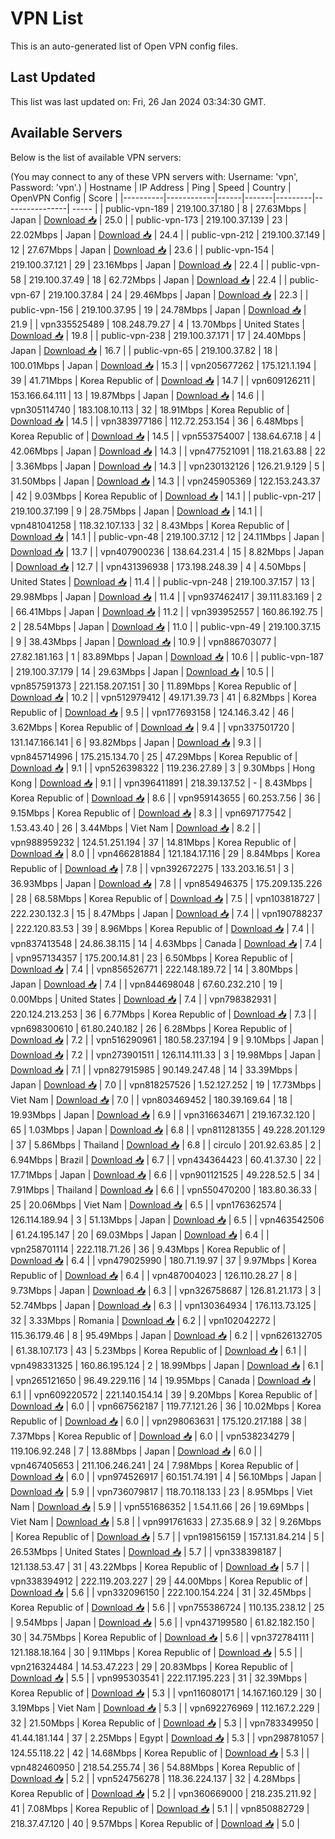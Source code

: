 # VPN List

This is an auto-generated list of Open VPN config files.

## Last Updated

This list was last updated on: Fri, 26 Jan 2024 03:34:30 GMT.

## Available Servers

Below is the list of available VPN servers:

(You may connect to any of these VPN servers with: Username: 'vpn', Password: 'vpn'.)
| Hostname | IP Address | Ping | Speed | Country | OpenVPN Config | Score |
|----------|------------|------|-------|---------|----------------| ----- |
| public-vpn-189 | 219.100.37.180 | 8 | 27.63Mbps | Japan | [Download 📥](./configs/server_0_JP.ovpn) | 25.0 |
| public-vpn-173 | 219.100.37.139 | 23 | 22.02Mbps | Japan | [Download 📥](./configs/server_1_JP.ovpn) | 24.4 |
| public-vpn-212 | 219.100.37.149 | 12 | 27.67Mbps | Japan | [Download 📥](./configs/server_2_JP.ovpn) | 23.6 |
| public-vpn-154 | 219.100.37.121 | 29 | 23.16Mbps | Japan | [Download 📥](./configs/server_3_JP.ovpn) | 22.4 |
| public-vpn-58 | 219.100.37.49 | 18 | 62.72Mbps | Japan | [Download 📥](./configs/server_4_JP.ovpn) | 22.4 |
| public-vpn-67 | 219.100.37.84 | 24 | 29.46Mbps | Japan | [Download 📥](./configs/server_5_JP.ovpn) | 22.3 |
| public-vpn-156 | 219.100.37.95 | 19 | 24.78Mbps | Japan | [Download 📥](./configs/server_6_JP.ovpn) | 21.9 |
| vpn335525489 | 108.248.79.27 | 4 | 13.70Mbps | United States | [Download 📥](./configs/server_7_US.ovpn) | 19.8 |
| public-vpn-238 | 219.100.37.171 | 17 | 24.40Mbps | Japan | [Download 📥](./configs/server_8_JP.ovpn) | 16.7 |
| public-vpn-65 | 219.100.37.82 | 18 | 100.01Mbps | Japan | [Download 📥](./configs/server_9_JP.ovpn) | 15.3 |
| vpn205677262 | 175.121.1.194 | 39 | 41.71Mbps | Korea Republic of | [Download 📥](./configs/server_10_KR.ovpn) | 14.7 |
| vpn609126211 | 153.166.64.111 | 13 | 19.87Mbps | Japan | [Download 📥](./configs/server_11_JP.ovpn) | 14.6 |
| vpn305114740 | 183.108.10.113 | 32 | 18.91Mbps | Korea Republic of | [Download 📥](./configs/server_12_KR.ovpn) | 14.5 |
| vpn383977186 | 112.72.253.154 | 36 | 6.48Mbps | Korea Republic of | [Download 📥](./configs/server_13_KR.ovpn) | 14.5 |
| vpn553754007 | 138.64.67.18 | 4 | 42.06Mbps | Japan | [Download 📥](./configs/server_14_JP.ovpn) | 14.3 |
| vpn477521091 | 118.21.63.88 | 22 | 3.36Mbps | Japan | [Download 📥](./configs/server_15_JP.ovpn) | 14.3 |
| vpn230132126 | 126.21.9.129 | 5 | 31.50Mbps | Japan | [Download 📥](./configs/server_16_JP.ovpn) | 14.3 |
| vpn245905369 | 122.153.243.37 | 42 | 9.03Mbps | Korea Republic of | [Download 📥](./configs/server_17_KR.ovpn) | 14.1 |
| public-vpn-217 | 219.100.37.199 | 9 | 28.75Mbps | Japan | [Download 📥](./configs/server_18_JP.ovpn) | 14.1 |
| vpn481041258 | 118.32.107.133 | 32 | 8.43Mbps | Korea Republic of | [Download 📥](./configs/server_19_KR.ovpn) | 14.1 |
| public-vpn-48 | 219.100.37.12 | 12 | 24.11Mbps | Japan | [Download 📥](./configs/server_20_JP.ovpn) | 13.7 |
| vpn407900236 | 138.64.231.4 | 15 | 8.82Mbps | Japan | [Download 📥](./configs/server_21_JP.ovpn) | 12.7 |
| vpn431396938 | 173.198.248.39 | 4 | 4.50Mbps | United States | [Download 📥](./configs/server_22_US.ovpn) | 11.4 |
| public-vpn-248 | 219.100.37.157 | 13 | 29.98Mbps | Japan | [Download 📥](./configs/server_23_JP.ovpn) | 11.4 |
| vpn937462417 | 39.111.83.169 | 2 | 66.41Mbps | Japan | [Download 📥](./configs/server_24_JP.ovpn) | 11.2 |
| vpn393952557 | 160.86.192.75 | 2 | 28.54Mbps | Japan | [Download 📥](./configs/server_25_JP.ovpn) | 11.0 |
| public-vpn-49 | 219.100.37.15 | 9 | 38.43Mbps | Japan | [Download 📥](./configs/server_26_JP.ovpn) | 10.9 |
| vpn886703077 | 27.82.181.163 | 1 | 83.89Mbps | Japan | [Download 📥](./configs/server_27_JP.ovpn) | 10.6 |
| public-vpn-187 | 219.100.37.179 | 14 | 29.63Mbps | Japan | [Download 📥](./configs/server_28_JP.ovpn) | 10.5 |
| vpn857591373 | 221.158.207.151 | 30 | 11.89Mbps | Korea Republic of | [Download 📥](./configs/server_29_KR.ovpn) | 10.2 |
| vpn512979412 | 49.171.39.73 | 41 | 6.82Mbps | Korea Republic of | [Download 📥](./configs/server_30_KR.ovpn) | 9.5 |
| vpn177693158 | 124.146.3.42 | 46 | 3.62Mbps | Korea Republic of | [Download 📥](./configs/server_31_KR.ovpn) | 9.4 |
| vpn337501720 | 131.147.166.141 | 6 | 93.82Mbps | Japan | [Download 📥](./configs/server_32_JP.ovpn) | 9.3 |
| vpn845714996 | 175.215.134.70 | 25 | 47.29Mbps | Korea Republic of | [Download 📥](./configs/server_33_KR.ovpn) | 9.1 |
| vpn526398322 | 119.236.27.89 | 3 | 9.30Mbps | Hong Kong | [Download 📥](./configs/server_34_HK.ovpn) | 9.1 |
| vpn396411891 | 218.39.137.52 | - | 8.43Mbps | Korea Republic of | [Download 📥](./configs/server_35_KR.ovpn) | 8.6 |
| vpn959143655 | 60.253.7.56 | 36 | 9.15Mbps | Korea Republic of | [Download 📥](./configs/server_36_KR.ovpn) | 8.3 |
| vpn697177542 | 1.53.43.40 | 26 | 3.44Mbps | Viet Nam | [Download 📥](./configs/server_37_VN.ovpn) | 8.2 |
| vpn988959232 | 124.51.251.194 | 37 | 14.81Mbps | Korea Republic of | [Download 📥](./configs/server_38_KR.ovpn) | 8.0 |
| vpn466281884 | 121.184.17.116 | 29 | 8.84Mbps | Korea Republic of | [Download 📥](./configs/server_39_KR.ovpn) | 7.8 |
| vpn392672275 | 133.203.16.51 | 3 | 36.93Mbps | Japan | [Download 📥](./configs/server_40_JP.ovpn) | 7.8 |
| vpn854946375 | 175.209.135.226 | 28 | 68.58Mbps | Korea Republic of | [Download 📥](./configs/server_41_KR.ovpn) | 7.5 |
| vpn103818727 | 222.230.132.3 | 15 | 8.47Mbps | Japan | [Download 📥](./configs/server_42_JP.ovpn) | 7.4 |
| vpn190788237 | 222.120.83.53 | 39 | 8.96Mbps | Korea Republic of | [Download 📥](./configs/server_43_KR.ovpn) | 7.4 |
| vpn837413548 | 24.86.38.115 | 14 | 4.63Mbps | Canada | [Download 📥](./configs/server_44_CA.ovpn) | 7.4 |
| vpn957134357 | 175.200.14.81 | 23 | 6.50Mbps | Korea Republic of | [Download 📥](./configs/server_45_KR.ovpn) | 7.4 |
| vpn856526771 | 222.148.189.72 | 14 | 3.80Mbps | Japan | [Download 📥](./configs/server_46_JP.ovpn) | 7.4 |
| vpn844698048 | 67.60.232.210 | 19 | 0.00Mbps | United States | [Download 📥](./configs/server_47_US.ovpn) | 7.4 |
| vpn798382931 | 220.124.213.253 | 36 | 6.77Mbps | Korea Republic of | [Download 📥](./configs/server_48_KR.ovpn) | 7.3 |
| vpn698300610 | 61.80.240.182 | 26 | 6.28Mbps | Korea Republic of | [Download 📥](./configs/server_49_KR.ovpn) | 7.2 |
| vpn516290961 | 180.58.237.194 | 9 | 9.10Mbps | Japan | [Download 📥](./configs/server_50_JP.ovpn) | 7.2 |
| vpn273901511 | 126.114.111.33 | 3 | 19.98Mbps | Japan | [Download 📥](./configs/server_51_JP.ovpn) | 7.1 |
| vpn827915985 | 90.149.247.48 | 14 | 33.39Mbps | Japan | [Download 📥](./configs/server_52_JP.ovpn) | 7.0 |
| vpn818257526 | 1.52.127.252 | 19 | 17.73Mbps | Viet Nam | [Download 📥](./configs/server_53_VN.ovpn) | 7.0 |
| vpn803469452 | 180.39.169.64 | 18 | 19.93Mbps | Japan | [Download 📥](./configs/server_54_JP.ovpn) | 6.9 |
| vpn316634671 | 219.167.32.120 | 65 | 1.03Mbps | Japan | [Download 📥](./configs/server_55_JP.ovpn) | 6.8 |
| vpn811281355 | 49.228.201.129 | 37 | 5.86Mbps | Thailand | [Download 📥](./configs/server_56_TH.ovpn) | 6.8 |
| circulo | 201.92.63.85 | 2 | 6.94Mbps | Brazil | [Download 📥](./configs/server_57_BR.ovpn) | 6.7 |
| vpn434364423 | 60.41.37.30 | 22 | 17.71Mbps | Japan | [Download 📥](./configs/server_58_JP.ovpn) | 6.6 |
| vpn901121525 | 49.228.52.5 | 34 | 7.91Mbps | Thailand | [Download 📥](./configs/server_59_TH.ovpn) | 6.6 |
| vpn550470200 | 183.80.36.33 | 25 | 20.06Mbps | Viet Nam | [Download 📥](./configs/server_60_VN.ovpn) | 6.5 |
| vpn176362574 | 126.114.189.94 | 3 | 51.13Mbps | Japan | [Download 📥](./configs/server_61_JP.ovpn) | 6.5 |
| vpn463542506 | 61.24.195.147 | 20 | 69.03Mbps | Japan | [Download 📥](./configs/server_62_JP.ovpn) | 6.4 |
| vpn258701114 | 222.118.71.26 | 36 | 9.43Mbps | Korea Republic of | [Download 📥](./configs/server_63_KR.ovpn) | 6.4 |
| vpn479025990 | 180.71.19.97 | 37 | 9.97Mbps | Korea Republic of | [Download 📥](./configs/server_64_KR.ovpn) | 6.4 |
| vpn487004023 | 126.110.28.27 | 8 | 9.73Mbps | Japan | [Download 📥](./configs/server_65_JP.ovpn) | 6.3 |
| vpn326758687 | 126.81.21.173 | 3 | 52.74Mbps | Japan | [Download 📥](./configs/server_66_JP.ovpn) | 6.3 |
| vpn130364934 | 176.113.73.125 | 32 | 3.33Mbps | Romania | [Download 📥](./configs/server_67_RO.ovpn) | 6.2 |
| vpn102042272 | 115.36.179.46 | 8 | 95.49Mbps | Japan | [Download 📥](./configs/server_68_JP.ovpn) | 6.2 |
| vpn626132705 | 61.38.107.173 | 43 | 5.23Mbps | Korea Republic of | [Download 📥](./configs/server_69_KR.ovpn) | 6.1 |
| vpn498331325 | 160.86.195.124 | 2 | 18.99Mbps | Japan | [Download 📥](./configs/server_70_JP.ovpn) | 6.1 |
| vpn265121650 | 96.49.229.116 | 14 | 19.95Mbps | Canada | [Download 📥](./configs/server_71_CA.ovpn) | 6.1 |
| vpn609220572 | 221.140.154.14 | 39 | 9.20Mbps | Korea Republic of | [Download 📥](./configs/server_72_KR.ovpn) | 6.0 |
| vpn667562187 | 119.77.121.26 | 36 | 10.02Mbps | Korea Republic of | [Download 📥](./configs/server_73_KR.ovpn) | 6.0 |
| vpn298063631 | 175.120.217.188 | 38 | 7.37Mbps | Korea Republic of | [Download 📥](./configs/server_74_KR.ovpn) | 6.0 |
| vpn538234279 | 119.106.92.248 | 7 | 13.88Mbps | Japan | [Download 📥](./configs/server_75_JP.ovpn) | 6.0 |
| vpn467405653 | 211.106.246.241 | 24 | 7.98Mbps | Korea Republic of | [Download 📥](./configs/server_76_KR.ovpn) | 6.0 |
| vpn974526917 | 60.151.74.191 | 4 | 56.10Mbps | Japan | [Download 📥](./configs/server_77_JP.ovpn) | 5.9 |
| vpn736079817 | 118.70.118.133 | 23 | 8.95Mbps | Viet Nam | [Download 📥](./configs/server_78_VN.ovpn) | 5.9 |
| vpn551686352 | 1.54.11.66 | 26 | 19.69Mbps | Viet Nam | [Download 📥](./configs/server_79_VN.ovpn) | 5.8 |
| vpn991761633 | 27.35.68.9 | 32 | 9.26Mbps | Korea Republic of | [Download 📥](./configs/server_80_KR.ovpn) | 5.7 |
| vpn198156159 | 157.131.84.214 | 5 | 26.53Mbps | United States | [Download 📥](./configs/server_81_US.ovpn) | 5.7 |
| vpn338398187 | 121.138.53.47 | 31 | 43.22Mbps | Korea Republic of | [Download 📥](./configs/server_82_KR.ovpn) | 5.7 |
| vpn338394912 | 222.119.203.227 | 29 | 44.00Mbps | Korea Republic of | [Download 📥](./configs/server_83_KR.ovpn) | 5.6 |
| vpn332096150 | 222.100.154.224 | 31 | 32.45Mbps | Korea Republic of | [Download 📥](./configs/server_84_KR.ovpn) | 5.6 |
| vpn755386724 | 110.135.238.12 | 25 | 9.54Mbps | Japan | [Download 📥](./configs/server_85_JP.ovpn) | 5.6 |
| vpn437199580 | 61.82.182.150 | 30 | 34.75Mbps | Korea Republic of | [Download 📥](./configs/server_86_KR.ovpn) | 5.6 |
| vpn372784111 | 121.188.18.164 | 30 | 9.11Mbps | Korea Republic of | [Download 📥](./configs/server_87_KR.ovpn) | 5.5 |
| vpn216324484 | 14.53.47.223 | 29 | 20.83Mbps | Korea Republic of | [Download 📥](./configs/server_88_KR.ovpn) | 5.5 |
| vpn995303541 | 222.117.195.223 | 31 | 32.39Mbps | Korea Republic of | [Download 📥](./configs/server_89_KR.ovpn) | 5.3 |
| vpn116080171 | 14.167.160.129 | 30 | 3.19Mbps | Viet Nam | [Download 📥](./configs/server_90_VN.ovpn) | 5.3 |
| vpn692276969 | 112.167.2.229 | 32 | 21.50Mbps | Korea Republic of | [Download 📥](./configs/server_91_KR.ovpn) | 5.3 |
| vpn783349950 | 41.44.181.144 | 37 | 2.25Mbps | Egypt | [Download 📥](./configs/server_92_EG.ovpn) | 5.3 |
| vpn298781057 | 124.55.118.22 | 42 | 14.68Mbps | Korea Republic of | [Download 📥](./configs/server_93_KR.ovpn) | 5.3 |
| vpn482460950 | 218.54.255.74 | 36 | 54.88Mbps | Korea Republic of | [Download 📥](./configs/server_94_KR.ovpn) | 5.2 |
| vpn524756278 | 118.36.224.137 | 32 | 4.28Mbps | Korea Republic of | [Download 📥](./configs/server_95_KR.ovpn) | 5.2 |
| vpn360669000 | 218.235.211.92 | 41 | 7.08Mbps | Korea Republic of | [Download 📥](./configs/server_96_KR.ovpn) | 5.1 |
| vpn850882729 | 218.37.47.120 | 40 | 9.57Mbps | Korea Republic of | [Download 📥](./configs/server_97_KR.ovpn) | 5.0 |
